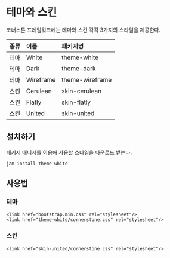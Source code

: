 <!--
{
    "id": 3200,
    "title": "테마와 스킨",
    "outline": "코너스톤 프레임워크에는 테마와 스킨 각각 3가지의 스타일을 제공한다.",
    "tags": ["style"],
    "order": [3, 2],
    "thumbnail": "3.2.theme-skin.png"
}
-->

# 테마와 스킨

코너스톤 프레임워크에는 테마와 스킨 각각 3가지의 스타일을 제공한다.

종류 | 이름 | 패키지명
:-- | :-- | :--
테마 | White | theme-white
테마 | Dark | theme-dark
테마 | Wireframe | theme-wireframe
스킨 | Cerulean | skin-cerulean
스킨 | Flatly | skin-flatly
스킨 | United | skin-united


## 설치하기

패키지 매니저를 이용해 사용할 스타일을 다운로드 받는다.

```
jam install theme-white
```

## 사용법

###  테마
```
<link href="bootstrap.min.css" rel="stylesheet"/>
<link href="theme-white/cornerstone.css" rel="stylesheet"/>
```

### 스킨
```
<link href="skin-united/cornerstone.css" rel="stylesheet"/>
```